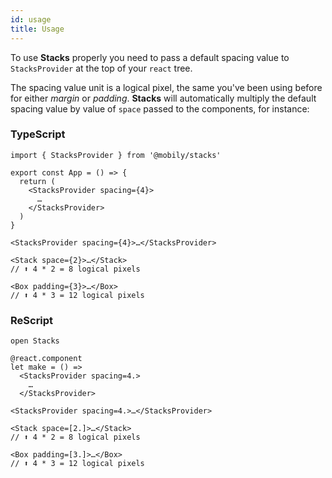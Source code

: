 ```yaml
---
id: usage
title: Usage
---
```


To use **Stacks** properly you need to pass a default spacing value to `StacksProvider` at the top of your `react` tree.

The spacing value unit is a logical pixel, the same you've been using before for either _margin_ or _padding_. **Stacks** will automatically multiply the default spacing value by value of `space` passed to the components, for instance:

### TypeScript

```tsx
import { StacksProvider } from '@mobily/stacks'

export const App = () => {
  return (
    <StacksProvider spacing={4}>
      …
    </StacksProvider>
  )
}
```

```tsx
<StacksProvider spacing={4}>…</StacksProvider>

<Stack space={2}>…</Stack>
// ⬆️ 4 * 2 = 8 logical pixels

<Box padding={3}>…</Box>
// ⬆️ 4 * 3 = 12 logical pixels
```

### ReScript

```tsx
open Stacks

@react.component
let make = () =>
  <StacksProvider spacing=4.>
    …
  </StacksProvider>
```

```tsx
<StacksProvider spacing=4.>…</StacksProvider>

<Stack space=[2.]>…</Stack>
// ⬆️ 4 * 2 = 8 logical pixels

<Box padding=[3.]>…</Box>
// ⬆️ 4 * 3 = 12 logical pixels
```
